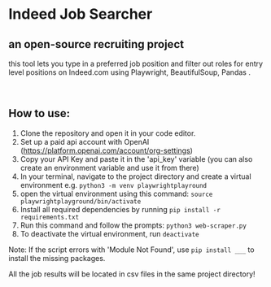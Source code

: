 # Indeed Job Searcher 

## an open-source recruiting project

this tool lets you type in a preferred job position and filter out roles for entry level positions on Indeed.com using Playwright, BeautifulSoup, Pandas . 

<br/>

## How to use:

1. Clone the repository and open it in your code editor. 
2. Set up a paid api account with OpenAI (https://platform.openai.com/account/org-settings)
3. Copy your API Key and paste it in the 'api_key' variable (you can also create an environment variable and use it from there)
4. In your terminal, navigate to the project directory and create a virtual environment e.g. `python3 -m venv playwrightplayround`
5. open the virtual environment using this command: `source playwrightplayground/bin/activate`
6. Install all required dependencies by running `pip install -r requirements.txt`
7. Run this command and follow the prompts: `python3 web-scraper.py`
8. To deactivate the virtual environment, run `deactivate` 

Note: If the script errors with 'Module Not Found', use `pip install ___` to install the missing packages. 

All the job results will be located in csv files in the same project directory! 




